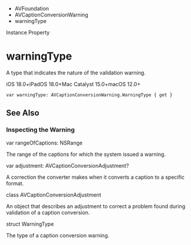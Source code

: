 

- AVFoundation
- AVCaptionConversionWarning
-  warningType 

Instance Property

# warningType

A type that indicates the nature of the validation warning.

iOS 18.0+iPadOS 18.0+Mac Catalyst 15.0+macOS 12.0+

``` source
var warningType: AVCaptionConversionWarning.WarningType { get }
```

## See Also

### Inspecting the Warning

var rangeOfCaptions: NSRange

The range of the captions for which the system issued a warning.

var adjustment: AVCaptionConversionAdjustment?

A correction the converter makes when it converts a caption to a specific format.

class AVCaptionConversionAdjustment

An object that describes an adjustment to correct a problem found during validation of a caption conversion.

struct WarningType

The type of a caption conversion warning.

